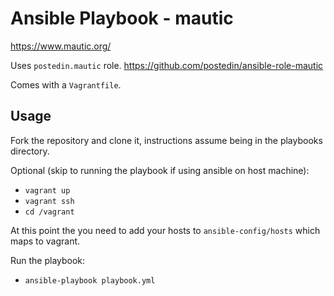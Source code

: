 Ansible Playbook - mautic
=========

<https://www.mautic.org/>

Uses `postedin.mautic` role. <https://github.com/postedin/ansible-role-mautic>

Comes with a `Vagrantfile`.

Usage
--------------

Fork the repository and clone it, instructions assume being in the playbooks directory.

Optional (skip to running the playbook if using ansible on host machine):

- `vagrant up`
- `vagrant ssh`
- `cd /vagrant`

At this point the you need to add your hosts to `ansible-config/hosts` which maps to vagrant.

Run the playbook:

- `ansible-playbook playbook.yml`
